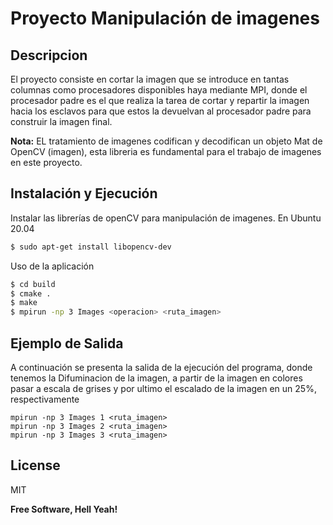 # Proyecto Manipulación de imagenes

## Descripcion
El proyecto consiste en cortar la imagen que se introduce en tantas columnas como procesadores disponibles haya mediante MPI, donde el procesador padre es el que realiza la tarea de cortar y repartir la imagen hacia los esclavos para que estos la devuelvan al procesador padre para construir la imagen final.

**Nota:** EL tratamiento de imagenes codifican y decodifican un objeto Mat de OpenCV (imagen), esta libreria es fundamental para el trabajo de imagenes en este proyecto.
 
## Instalación y Ejecución

Instalar las librerías de openCV para manipulación de imagenes.
En Ubuntu 20.04
```sh
$ sudo apt-get install libopencv-dev
```

Uso de la aplicación
```sh
$ cd build
$ cmake .
$ make
$ mpirun -np 3 Images <operacion> <ruta_imagen>
```
## Ejemplo de Salida

A continuación se presenta la salida de la ejecución del programa, donde tenemos la Difuminacion de la imagen, a partir de la imagen en colores pasar a escala de grises y por ultimo el escalado de la imagen en un 25%, respectivamente
```
mpirun -np 3 Images 1 <ruta_imagen>
mpirun -np 3 Images 2 <ruta_imagen>
mpirun -np 3 Images 3 <ruta_imagen>
```
## License

MIT

**Free Software, Hell Yeah!**
